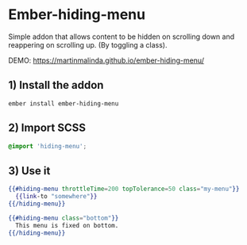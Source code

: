 # Ember-hiding-menu

Simple addon that allows content to be hidden on scrolling down and reappering on scrolling up. (By toggling a class).

DEMO: https://martinmalinda.github.io/ember-hiding-menu/

## 1) Install the addon

```
ember install ember-hiding-menu
```

## 2) Import SCSS

```css
@import 'hiding-menu';
```

## 3) Use it

```hbs
{{#hiding-menu throttleTime=200 topTolerance=50 class="my-menu"}}
  {{link-to "somewhere"}}
{{/hiding-menu}}

{{#hiding-menu class="bottom"}}
  This menu is fixed on bottom.
{{/hiding-menu}}
```
